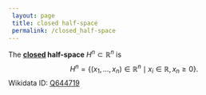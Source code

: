 ```yaml
---
 layout: page
 title: closed half-space
 permalink: /closed_half-space
---
```

The **[closed](https://defsmath.github.io/DefsMath/closed) half-space** $H^n \subset\mathbb R^n$ is $$H^n = \{(x_1,\dots,x_n)\in\mathbb R^n\mid x_i \in \mathbb R, x_n \geq 0\}.$$ Wikidata ID: [Q644719](https://www.wikidata.org/wiki/Q644719)